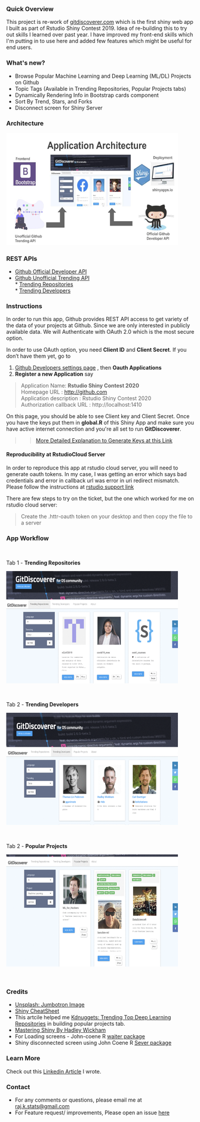
### Quick Overview

This project is re-work of [gitdiscoverer.com](https://rajkstats.shinyapps.io/rstudio-shiny-contest/) which is the first shiny web app I built as part of Rstudio Shiny Contest 2019. Idea of re-building this to try out skills I learned over past year. I have improved my front-end skills which I'm putting in to use here and added few features which might be useful for end users.

### What's new?

- Browse Popular Machine Learning and Deep Learning (ML/DL) Projects on Github
- Topic Tags (Available in Trending Repositories, Popular Projects tabs)
- Dynamically Rendering Info in Bootstrap cards component
- Sort By Trend, Stars, and Forks
- Disconnect screen for Shiny Server

### Architecture 

<p align="left">
   <img width="460" height="300" src="www/GitDiscoverer.jpg">
</p>


### REST APIs 

* [Github Official Developer API](https://developer.github.com/v3/)  
* [Github Unofficial Trending API](https://github.com/huchenme/github-trending-api)  
      * [Trending Repositories](https://github-trending-api.now.sh/repositories?language=R&since=weekly)  
      * [Trending Developers](https://github-trending-api.now.sh/developers?language=R&since=weekly)

### Instructions 

In order to run this app, Github provides REST API access to get variety of the data of your projects at Github. Since we are only interested in publicly available data. We will Authenticate with OAuth 2.0 which is the most secure option. 

In order to use OAuth option, you need **Client ID** and **Client Secret**. If you don’t have them yet, go to 

1. [Github Developers settings page](https://github.com/settings/developers) , then **Oauth Applications** 
2.  **Register a new Application** say

 > Application Name: **Rstudio Shiny Contest 2020**  
 > Homepage URL : http://github.com  
 > Application description : Rstudio Shiny Contest 2020  
 > Authorization callback URL : http://localhost:1410 

On this page, you should be able to see Client key and Client Secret. Once you have the keys put them in **global.R** of this Shiny App and make sure you have active internet connection and you're all set to run **GitDiscoverer**.

>> [More Detailed Explanation to Generate Keys at this Link](https://blog.exploratory.io/extract-data-from-private-github-repository-with-rest-api-db804fa43d84)


#### **Reproducibility at RstudioCloud Server**

In order to reproduce this app at rstudio cloud server, you will need to generate oauth tokens. In my case, I was getting an error which says bad credentials and error in callback url
was error in uri redirect mismatch. Please follow the instructions at [rstudio support link](https://support.rstudio.com/hc/en-us/articles/217952868-Generating-OAuth-tokens-from-a-server) 

There are few steps to try on the ticket,  but the one which worked for me on rstudio cloud server:

> Create the .httr-oauth token on your desktop and then copy the file to a server

### App Workflow

&nbsp;

Tab 1 - **Trending Repositories**

 <p align="left">
   <img width="460" height="300" src="www/trending_repos.gif">
 </p>

&nbsp;

Tab 2 - **Trending Developers**

 <p align="left">
   <img width="460" height="300" src="www/trending_developers.gif">
 </p>
 
 &nbsp;

Tab 2 - **Popular Projects**

 <p align="left">
   <img width="460" height="300" src="www/popular_projects.gif">
 </p>
 

 &nbsp;
 
### Credits

* [Unsplash: Jumbotron Image](https://unsplash.com/photos/842ofHC6MaI)
* [Shiny CheatSheet](https://shiny.rstudio.com/images/shiny-cheatsheet.pdf)  
* This artcile helped me [Kdnuggets: Trending Top Deep Learning Repositories](https://www.kdnuggets.com/2019/02/trending-top-deep-learning-github-repositories.html) in building popular projects tab. 
* [Mastering Shiny By Hadley Wickham](https://mastering-shiny.org/)
* For Loading screens - John-coene R [waiter package](https://waiter.john-coene.com/#/waitress)
* Shiny disconnected screen using John Coene R [Sever package](https://github.com/JohnCoene/sever)

### Learn More 

Check out this [Linkedin Article]() I wrote.

### Contact

- For any comments or questions, please email me at raj.k.stats@gmail.com
- For Feature request/ improvements, Please open an issue [here](https://github.com/rajkstats/git_discoverer_app/issues)
